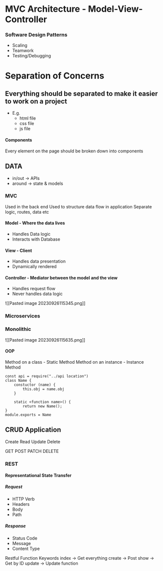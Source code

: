 # MVC Architecture - Model-View-Controller

### Software Design Patterns
- Scaling
- Teamwork
- Testing/Debugging

# Separation of Concerns
## Everything should be separated to make it easier to work on a project
- E.g.
	- html file
	- css file
	- js file

#### Components
Every element on the page should be broken down into components

## DATA

- in/out -> APIs
- around -> state & models


### MVC

Used in the back end
Used to structure data flow in application
Separate logic, routes, data etc

#### Model - Where the data lives
- Handles Data logic
- Interacts with Database
#### View - Client
- Handles data presentation
- Dynamically rendered
#### Controller - Mediator between the model and the view
- Handles request flow
- Never handles data logic

![[Pasted image 20230926115345.png]]

### Microservices

### Monolithic

![[Pasted image 20230926115635.png]]

#### OOP 
Method on a class - Static Method
Method on an instance - Instance Method
		
	const api = require("../api location")
	class Name {
		constuctor (name) {
			this.obj = name.obj
		}

		static <function name>() {
			return new Name();
	}
	module.exports = Name




## CRUD Application

Create Read Update Delete

GET 
POST
PATCH
DELETE
### REST
#### Representational State Transfer

##### Request
- HTTP Verb
- Headers
- Body
- Path
##### Response
- Status Code
- Message
- Content Type

Restful Function Keywords
index -> Get everything
create -> Post
show -> Get by ID
update -> Update function
